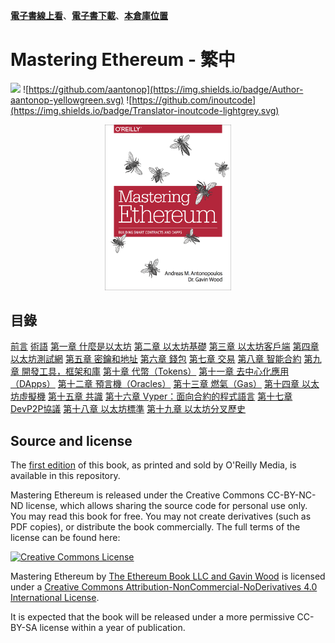 [**電子書線上看**](https://cypherpunks-core.github.io/ethereumbook_zh/)、[**電子書下載**](https://github.com/cypherpunks-core/ethereumbook_zh/releases)、[**本倉庫位置**](https://github.com/cypherpunks-core/ethereumbook_zh)    
# Mastering Ethereum - 繁中
![](https://img.shields.io/badge/Language-Traditional%20Chinese-orange.svg)
![https://github.com/aantonop](https://img.shields.io/badge/Author-aantonop-yellowgreen.svg)
![https://github.com/inoutcode](https://img.shields.io/badge/Translator-inoutcode-lightgrey.svg)

<center>
<img src="/images/cover.png" width="40%" height="40%" />
</center>

## 目錄

[前言](前言.asciidoc)
[術語](術語.asciidoc)
[第一章 什麼是以太坊](第一章.asciidoc)
[第二章 以太坊基礎](第二章.asciidoc)
[第三章 以太坊客戶端](第三章.asciidoc)
[第四章 以太坊測試網](第四章.asciidoc)
[第五章 密鑰和地址](第五章.asciidoc)
[第六章 錢包](第六章.asciidoc)
[第七章 交易](第七章.asciidoc)
[第八章 智能合約](第八章.asciidoc)
[第九章 開發工具，框架和庫](第九章.asciidoc)
[第十章 代幣（Tokens）](第十章.asciidoc)
[第十一章 去中心化應用（DApps）](第十一章.asciidoc)
[第十二章 預言機（Oracles）](第十二章.asciidoc)
[第十三章 燃氣（Gas）](第十三章.asciidoc)
[第十四章 以太坊虛擬機](第十四章.asciidoc)
[第十五章 共識](第十五章.asciidoc)
[第十六章 Vyper：面向合約的程式語言](第十六章.asciidoc)
[第十七章 DevP2P協議](第十七章.asciidoc)
[第十八章 以太坊標準](第十八章.asciidoc)
[第十九章 以太坊分叉歷史](第十九章.asciidoc)

## Source and license

The [first edition](https://github.com/ethereumbook/ethereumbook/tree/first_edition_first_print) of this book, as printed and sold by O'Reilly Media, is available in this repository.

Mastering Ethereum is released under the Creative Commons CC-BY-NC-ND license, which allows sharing the source code for personal use only. You may read this book for free. You may not create derivatives (such as PDF copies), or distribute the book commercially. The full terms of the license can be found here:

[![Creative Commons License](https://i.creativecommons.org/l/by-nc-nd/4.0/88x31.png)](https://creativecommons.org/licenses/by-nc-nd/4.0/)

<span xmlns:dct="http://purl.org/dc/terms/" property="dct:title">Mastering Ethereum</span> by <a xmlns:cc="http://creativecommons.org/ns#" href="https://antonopoulos.com/" property="cc:attributionName" rel="cc:attributionURL">The Ethereum Book LLC and Gavin Wood</a> is licensed under a <a rel="license" href="http://creativecommons.org/licenses/by-nc-nd/4.0/">Creative Commons Attribution-NonCommercial-NoDerivatives 4.0 International License</a>.

It is expected that the book will be released under a more permissive CC-BY-SA license within a year of publication.
